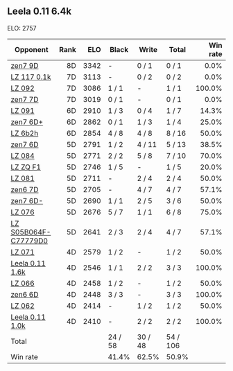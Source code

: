 ## Leela 0.11 6.4k ##

ELO: 2757

Opponent | Rank | ELO | Black | Write | Total | Win rate
---------|-----:|----:|-------|-------|-------|-------:
[zen7 9D](zen7%209D.md) | 8D | 3342 | - | 0 / 1 | 0 / 1 | 0.0%
[LZ 117 0.1k](LZ%20117%200.1k.md) | 7D | 3113 | - | 0 / 2 | 0 / 2 | 0.0%
[LZ 092](LZ%20092.md) | 7D | 3086 | 1 / 1 | - | 1 / 1 | 100.0%
[zen7 7D](zen7%207D.md) | 7D | 3019 | 0 / 1 | - | 0 / 1 | 0.0%
[LZ 091](LZ%20091.md) | 6D | 2910 | 1 / 3 | 0 / 4 | 1 / 7 | 14.3%
[zen7 6D+](zen7%206D+.md) | 6D | 2862 | 0 / 1 | 1 / 3 | 1 / 4 | 25.0%
[LZ 6b2h](LZ%206b2h.md) | 6D | 2854 | 4 / 8 | 4 / 8 | 8 / 16 | 50.0%
[zen7 6D](zen7%206D.md) | 5D | 2791 | 1 / 2 | 4 / 11 | 5 / 13 | 38.5%
[LZ 084](LZ%20084.md) | 5D | 2771 | 2 / 2 | 5 / 8 | 7 / 10 | 70.0%
[LZ ZQ F1](LZ%20ZQ%20F1.md) | 5D | 2746 | 1 / 5 | - | 1 / 5 | 20.0%
[LZ 081](LZ%20081.md) | 5D | 2711 | - | 2 / 4 | 2 / 4 | 50.0%
[zen6 7D](zen6%207D.md) | 5D | 2705 | - | 4 / 7 | 4 / 7 | 57.1%
[zen7 6D-](zen7%206D-.md) | 5D | 2690 | 1 / 1 | 2 / 5 | 3 / 6 | 50.0%
[LZ 076](LZ%20076.md) | 5D | 2676 | 5 / 7 | 1 / 1 | 6 / 8 | 75.0%
[LZ S05B064F-C77779D0](LZ%20S05B064F-C77779D0.md) | 5D | 2641 | 2 / 3 | 2 / 4 | 4 / 7 | 57.1%
[LZ 071](LZ%20071.md) | 4D | 2579 | 1 / 2 | - | 1 / 2 | 50.0%
[Leela 0.11 1.6k](Leela%200.11%201.6k.md) | 4D | 2546 | 1 / 1 | 2 / 2 | 3 / 3 | 100.0%
[LZ 066](LZ%20066.md) | 4D | 2458 | 1 / 2 | - | 1 / 2 | 50.0%
[zen6 6D](zen6%206D.md) | 4D | 2448 | 3 / 3 | - | 3 / 3 | 100.0%
[LZ 062](LZ%20062.md) | 4D | 2414 | - | 1 / 2 | 1 / 2 | 50.0%
[Leela 0.11 1.0k](Leela%200.11%201.0k.md) | 4D | 2410 | - | 2 / 2 | 2 / 2 | 100.0%
Total | | | 24 / 58 | 30 / 48 | 54 / 106 | 
Win rate| | | 41.4% | 62.5% | 50.9% | 
